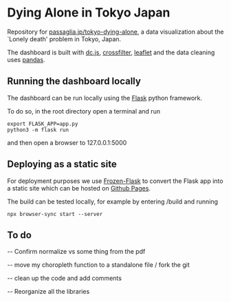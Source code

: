 # Dying Alone in Tokyo Japan

Repository for [passaglia.jp/tokyo-dying-alone](http://passaglia.jp/tokyo-dying-alone), a data visualization about the `Lonely death' problem in Tokyo, Japan.

The dashboard is built with [dc.js](https://dc-js.github.io/dc.js/), [crossfilter](https://github.com/crossfilter/crossfilter), [leaflet](https://leafletjs.com/) and the data cleaning uses [pandas](https://pandas.pydata.org/).

## Running the dashboard locally

The dashboard can be run locally using the [Flask](https://flask.palletsprojects.com/en/2.0.x/) python framework.

To do so, in the root directory open a terminal and run

```
export FLASK_APP=app.py
python3 -m flask run
```

and then open a browser to 127.0.0.1:5000

## Deploying as a static site

For deployment purposes we use [Frozen-Flask](https://pythonhosted.org/Frozen-Flask/) to convert the Flask app into a static site which can be hosted on [Github Pages](https://docs.github.com/ja/pages/getting-started-with-github-pages/about-github-pages).

The build can be tested locally, for example by entering /build and running

``` 
npx browser-sync start --server
```

## To do

-- Confirm normalize vs some thing from the pdf

-- move my choropleth function to a standalone file / fork the git

-- clean up the code and add comments

-- Reorganize all the libraries

